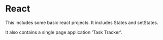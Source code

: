 # React
This includes some basic react projects.
It includes States and setStates.

It also contains a single page application 'Task Tracker'.
